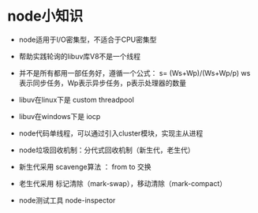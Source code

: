 # node小知识

* node适用于I/O密集型，不适合于CPU密集型
* 帮助实践轮询的libuv库V8不是一个线程

* 并不是所有都用一部任务好，遵循一个公式： s=  (Ws+Wp)/(Ws+Wp/p)     ws表示同步任务，Wp表示异步任务，p表示处理器的数量

* libuv在linux下是   custom  threadpool
* libuv在windows下是  iocp

* node代码单线程，可以通过引入cluster模块，实现主从进程

* node垃圾回收机制：分代式回收机制（新生代，老生代）

* 新生代采用 scavenge算法 ： from to 交换
* 老生代采用 标记清除（mark-swap），移动清除（mark-compact）

* node测试工具 node-inspector
    
